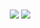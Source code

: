 [category]: <> (All,Compositions,Music-Theory)
[date]: <> (2025/02/18)
[title]: <> (Modulation via Pivot)

<center><br>

![](../../../../images/modulation_composition/comp_page1.png)
![](../../../../images/modulation_composition/comp_page2.png)

</center><br>
